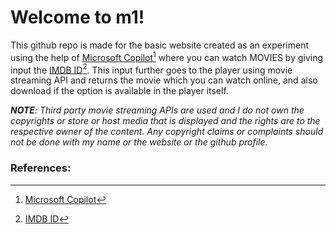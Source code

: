 # Welcome to m1!

This github repo is made for the basic website created as an experiment using the help of <ins>Microsoft Copilot</ins>[^1] where you can watch MOVIES by giving input the [IMDB ID](https://developer.imdb.com/documentation/key-concepts#:~:text=tt0050083%20is%20the%20unique%20identifier%20for%20the%20movie%20%2212%20Angry%20Men%20(1957)%22%2C%20where%20tt%20signifies%20that%20it%27s%20a%20title%20entity%20and%200050083%20uniquely%20indicates%20%2212%20Angry%20Men%20(1957)%22)[^2]. 
This input further goes to the player using movie streaming API and returns the movie which you can watch online, and also download if the option is available in the player itself.

_**NOTE**: Third party movie streaming APIs are used and I do not own the copyrights or store or host media that is displayed and the rights are to the respective owner of the content. Any copyright claims or complaints should not be done with my name or the website or the github profile._

### References:
> [^1]: [Microsoft Copilot](https://copilot.microsoft.com/discover)
> [^2]: [IMDB ID](https://developer.imdb.com/documentation/key-concepts#:~:text=tt0050083%20is%20the%20unique%20identifier%20for%20the%20movie%20%2212%20Angry%20Men%20(1957)%22%2C%20where%20tt%20signifies%20that%20it%27s%20a%20title%20entity%20and%200050083%20uniquely%20indicates%20%2212%20Angry%20Men%20(1957)%22.)
